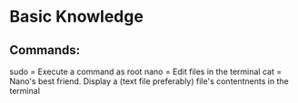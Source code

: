 <h1>Basic Knowledge</h1>
<h2>Commands:</h2>
sudo = Execute a command as root
nano = Edit files in the terminal
cat = Nano's best friend. Display a (text file preferably) file's contentnents in the terminal

